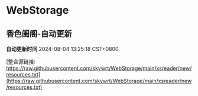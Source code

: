 # WebStorage

## 香色闺阁-自动更新

**自动更新时间** 2024-08-04 13:25:18 CST+0800

[整合源链接: https://raw.githubusercontent.com/skywrt/WebStorage/main/xsreader/new/resources.txt](https://raw.githubusercontent.com/skywrt/WebStorage/main/xsreader/new/resources.txt)
